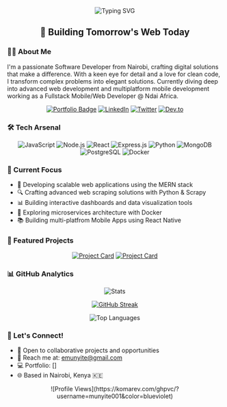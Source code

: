 <div align="center">
  <img src="https://readme-typing-svg.demolab.com?font=Fira+Code&size=32&duration=2800&pause=2000&color=A9FEF7&center=true&vCenter=true&width=940&lines=Hey+there%2C+I'm+Emmanuel+Munyite+%F0%9F%91%8B;Full-Stack+Developer+and+Software+Engineer;Building+Innovative+Solutions+from+Nairobi%2C+Kenya" alt="Typing SVG" />
</div>

<h2 align="center">🚀 Building Tomorrow's Web Today</h2>

### 👨‍💻 About Me

I'm a passionate Software Developer from Nairobi, crafting digital solutions that make a difference. With a keen eye for detail and a love for clean code, I transform complex problems into elegant solutions. Currently diving deep into advanced web development and multiplatform mobile development working as a Fullstack Mobile/Web Developer @ Ndai Africa.

<div align="center">
  
  [![Portfolio Badge](https://img.shields.io/badge/Portfolio-255E63?style=for-the-badge&logo=About.me&logoColor=white)](https://your-portfolio-url)
  [![LinkedIn](https://img.shields.io/badge/LinkedIn-0077B5?style=for-the-badge&logo=linkedin&logoColor=white)](https://www.linkedin.com/in/emunyite)
  [![Twitter](https://img.shields.io/badge/Twitter-1DA1F2?style=for-the-badge&logo=twitter&logoColor=white)](https://twitter.com/emunyite)
  [![Dev.to](https://img.shields.io/badge/dev.to-0A0A0A?style=for-the-badge&logo=devdotto&logoColor=white)](https://dev.to/munyite001)
  
</div>

### 🛠️ Tech Arsenal

<div align="center">
  
  ![JavaScript](https://img.shields.io/badge/JavaScript-F7DF1E?style=for-the-badge&logo=javascript&logoColor=black)
  ![Node.js](https://img.shields.io/badge/Node.js-43853D?style=for-the-badge&logo=node.js&logoColor=white)
  ![React](https://img.shields.io/badge/React-20232A?style=for-the-badge&logo=react&logoColor=61DAFB)
  ![Express.js](https://img.shields.io/badge/Express.js-404D59?style=for-the-badge)
  ![Python](https://img.shields.io/badge/Python-14354C?style=for-the-badge&logo=python&logoColor=white)
  ![MongoDB](https://img.shields.io/badge/MongoDB-4EA94B?style=for-the-badge&logo=mongodb&logoColor=white)
  ![PostgreSQL](https://img.shields.io/badge/PostgreSQL-316192?style=for-the-badge&logo=postgresql&logoColor=white)
  ![Docker](https://img.shields.io/badge/Docker-2496ED?style=for-the-badge&logo=docker&logoColor=white)
  
</div>

### 🎯 Current Focus

- 🌟 Developing scalable web applications using the MERN stack
- 🔍 Crafting advanced web scraping solutions with Python & Scrapy
- 📊 Building interactive dashboards and data visualization tools
- 🚀 Exploring microservices architecture with Docker
- 📚 Building multi-platfrom Mobile Apps using React Native

### 💼 Featured Projects

<div align="center">
  
  [![Project Card](https://github-readme-stats.vercel.app/api/pin/?username=munyite001&repo=https://github.com/munyite001/VROOM-V2-NODE.git&theme=tokyonight)](https://github.com/munyite001/VROOM-V2-NODE.git)
  [![Project Card](https://github-readme-stats.vercel.app/api/pin/?username=munyite001&repo=https://github.com/munyite001/OVERSEAS-EMPLOYEE-TRACKING-AND-MANAGEMENT-SYSTEM.git&theme=tokyonight)](https://github.com/munyite001/OVERSEAS-EMPLOYEE-TRACKING-AND-MANAGEMENT-SYSTEM.git)
  
</div>

### 📊 GitHub Analytics

<div align="center">
  
  ![Stats](https://github-readme-stats.vercel.app/api?username=munyite001&show_icons=true&theme=tokyonight)
  
  [![GitHub Streak](https://github-readme-streak-stats.herokuapp.com?user=munyite001&theme=tokyonight)](https://git.io/streak-stats)
  
  ![Top Languages](https://github-readme-stats.vercel.app/api/top-langs/?username=munyite001&layout=compact&theme=tokyonight)
  
</div>

### 🤝 Let's Connect!

- 💼 Open to collaborative projects and opportunities
- 📧 Reach me at: emunyite@gmail.com
- 💻 Portfolio: []
- 🌐 Based in Nairobi, Kenya 🇰🇪

<div align="center">
  ![Profile Views](https://komarev.com/ghpvc/?username=munyite001&color=blueviolet)
</div>
